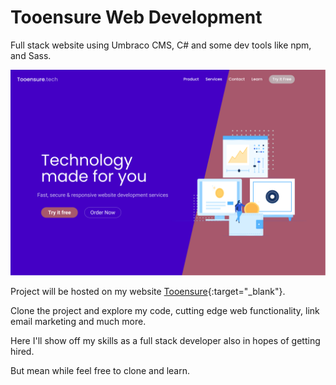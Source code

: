 # Tooensure Web Development

Full stack website using Umbraco CMS, C# and some dev tools like npm, and Sass.

![Image of Tooensure Header website](https://github.com/TooensureMaster/Portfolio/blob/main/assets/img/Wepsite-Header.png)


Project will be hosted on my website [Tooensure](https://www.tooensure.com){:target="_blank"}.

Clone the project and explore my code, cutting edge web functionality, link email marketing and much more.

Here I'll show off my skills as a full stack developer also in hopes of getting hired.

But mean while feel free to clone and learn.